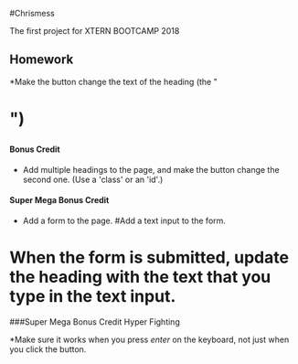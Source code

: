 #Chrismess

The first project for XTERN BOOTCAMP 2018

## Homework

*Make the button change the text of the heading (the "<h1>")


#### Bonus Credit
* Add multiple headings to the page, and make the button change the second one. (Use a 'class' or an 'id'.)

#### Super Mega Bonus Credit

* Add a form to the page.
#Add a text input to the form.
# When the form is submitted, update the heading with the text that you type in the text input.

###Super Mega Bonus Credit Hyper Fighting

*Make sure it works when you press _enter_ on the keyboard, not just when you click the button.